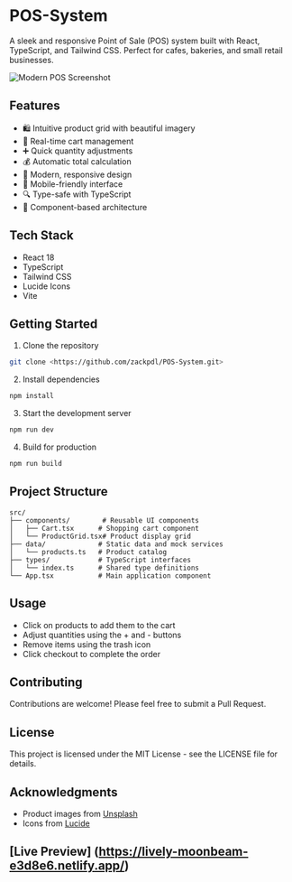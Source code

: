 # POS-System

A sleek and responsive Point of Sale (POS) system built with React, TypeScript, and Tailwind CSS. Perfect for cafes, bakeries, and small retail businesses.

![Modern POS Screenshot](https://images.unsplash.com/photo-1495474472287-4d71bcdd2085?auto=format&fit=crop&w=1200&h=600)

## Features

- 🛍️ Intuitive product grid with beautiful imagery
- 🛒 Real-time cart management
- ➕ Quick quantity adjustments
- 💰 Automatic total calculation
- 🎨 Modern, responsive design
- 📱 Mobile-friendly interface
- 🔍 Type-safe with TypeScript
- 🎯 Component-based architecture

## Tech Stack

- React 18
- TypeScript
- Tailwind CSS
- Lucide Icons
- Vite

## Getting Started

1. Clone the repository
```bash
git clone <https://github.com/zackpdl/POS-System.git>
```

2. Install dependencies
```bash
npm install
```

3. Start the development server
```bash
npm run dev
```

4. Build for production
```bash
npm run build
```

## Project Structure

```
src/
├── components/        # Reusable UI components
│   ├── Cart.tsx      # Shopping cart component
│   └── ProductGrid.tsx# Product display grid
├── data/             # Static data and mock services
│   └── products.ts   # Product catalog
├── types/            # TypeScript interfaces
│   └── index.ts      # Shared type definitions
└── App.tsx           # Main application component
```

## Usage

- Click on products to add them to the cart
- Adjust quantities using the + and - buttons
- Remove items using the trash icon
- Click checkout to complete the order

## Contributing

Contributions are welcome! Please feel free to submit a Pull Request.

## License

This project is licensed under the MIT License - see the LICENSE file for details.

## Acknowledgments

- Product images from [Unsplash](https://unsplash.com)
- Icons from [Lucide](https://lucide.dev)

## [Live Preview] (https://lively-moonbeam-e3d8e6.netlify.app/)
